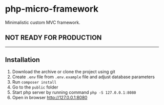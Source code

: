 # php-micro-framework
Minimalistic custom MVC framework.

## NOT READY FOR PRODUCTION

----
## Installation

1. Download the archive or clone the project using git
1. Create `.env` file from `.env.example` file and adjust database parameters
1. Run `composer install`
1. Go to the `public` folder 
1. Start php server by running command `php -S 127.0.0.1:8080` 
1. Open in browser http://127.0.0.1:8080